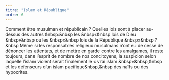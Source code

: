 ```yaml
---
titre: "Islam et République"
ordre: 6
---
```


Comment être musulman et républicain ? Quelles lois sont à placer au-dessus des autres &nbsp:&nbsp les &nbsp«&nbsp lois de Dieu &nbsp»&nbsp ou les &nbsp«&nbsp lois de la République &nbsp»&nbsp ?&nbsp Même si les responsables religieux musulmans n’ont eu de cesse de dénoncer les attentats, et de mettre en garde contre les amalgames, il reste toujours, dans l’esprit de nombre de nos concitoyens, la suspicion selon laquelle l’islam violent serait finalement le « vrai islam &nbsp»&nbsp,&nbsp et les défenseurs d’un islam pacifique&nbsp,&nbsp des naïfs ou des hypocrites.